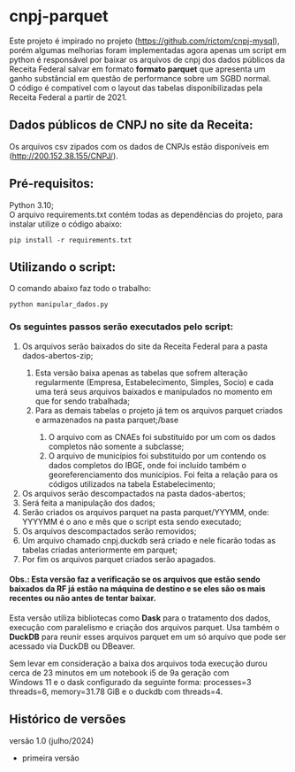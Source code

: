 # cnpj-parquet
Este projeto é impirado no projeto (https://github.com/rictom/cnpj-mysql), porém algumas melhorias foram implementadas
agora apenas um script em python é responsável por baixar os arquivos de cnpj dos dados públicos da Receita Federal 
salvar em formato **formato parquet** que apresenta um ganho substâncial em questão de performance sobre um SGBD normal.<br>
O código é compatível com o layout das tabelas disponibilizadas pela Receita Federal a partir de 2021.

## Dados públicos de CNPJ no site da Receita:
Os arquivos csv zipados com os dados de CNPJs estão disponíveis em (http://200.152.38.155/CNPJ/).


## Pré-requisitos:
Python 3.10;<br>
O arquivo requirements.txt contém todas as dependências do projeto, para instalar utilize o código abaixo: <br>
```
pip install -r requirements.txt
```

## Utilizando o script:
O comando abaixo faz todo o trabalho:<br>

```
python manipular_dados.py
```

### Os seguintes passos serão executados pelo script:
<ol>
    <li>Os arquivos serão baixados do site da Receita Federal para a pasta dados-abertos-zip;</li>
    <ol>
        <li>Esta versão baixa apenas as tabelas que sofrem alteração regularmente (Empresa, Estabelecimento, Simples, 
            Socio) e cada uma terá seus arquivos baixados e manipulados no momento em que for sendo trabalhada;</li>
        <li>Para as demais tabelas o projeto já tem os arquivos parquet criados e armazenados na pasta parquet;/base</li>
            <ol>
                <li>O arquivo com as CNAEs foi substituído por um com os dados completos não somente a subclasse;</li>
                <li>O arquivo de municípios foi substituído por um contendo os dados completos do IBGE, onde foi incluído 
                    também o georeferenciamento dos municípios. Foi feita a relação para os códigos utilizados na tabela 
                    Estabelecimento;</li>
            </ol>
    </ol>
    <li>Os arquivos serão descompactados na pasta dados-abertos;</li>
    <li>Será feita a manipulação dos dados;</li>
    <li>Serão criados os arquivos parquet na pasta parquet/YYYMM, onde: YYYYMM é o ano e mês que o script esta sendo 
        executado; </li>
    <li>Os arquivos descompactados serão removidos;</li>
    <li>Um arquivo chamado cnpj.duckdb será criado e nele ficarão todas as tabelas criadas anteriormente em parquet;</li>
    <li>Por fim os arquivos parquet criados serão apagados.</li>
</ol>

#### Obs.: Esta versão faz a verificação se os arquivos que estão sendo baixados da RF já estão na máquina de destino e se eles são os mais recentes ou não antes de tentar baixar.

Esta versão utiliza bibliotecas como **Dask** para o tratamento dos dados, execução com paralelismo e criação dos arquivos
parquet. Usa também o **DuckDB** para reunir esses arquivos parquet em um só arquivo que pode ser acessado via DuckDB ou DBeaver.

Sem levar em consideração a baixa dos arquivos toda execução durou cerca de 23 minutos em um notebook i5 de 9a geração com <br>
Windows 11 e o dask configurado da seguinte forma: processes=3 threads=6, memory=31.78 GiB e o duckdb com threads=4.

## Histórico de versões
versão 1.0 (julho/2024)
- primeira versão
